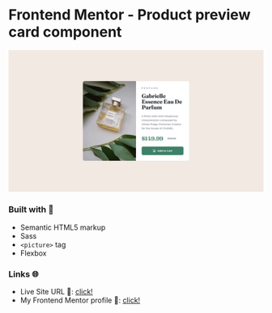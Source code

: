 # Frontend Mentor - Product preview card component

![Image of the project](./design/desktop-design.jpg)

### Built with 🧱
- Semantic HTML5 markup
- Sass
- `<picture>` tag 
- Flexbox

### Links 🌐

- Live Site URL 🔴: [click!](https://kacperkwinta.github.io/Product-preview-card-component/)
- My Frontend Mentor profile 👦: [click!](https://www.frontendmentor.io/profile/kacperkwinta)
